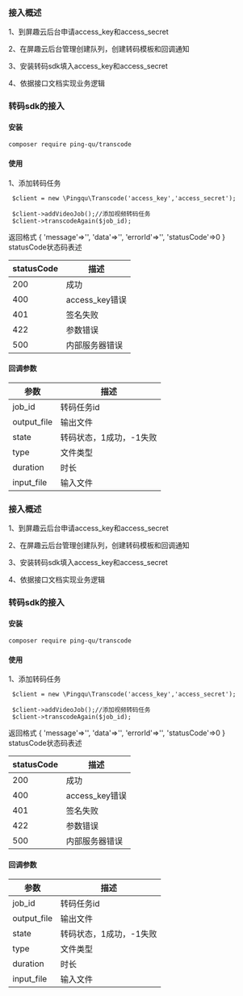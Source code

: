 
### 接入概述
1、到屏趣云后台申请access_key和access_secret

2、在屏趣云后台管理创建队列，创建转码模板和回调通知

3、安装转码sdk填入access_key和access_secret

4、依据接口文档实现业务逻辑
### 转码sdk的接入
#### 安装
```
composer require ping-qu/transcode
```
#### 使用
1、添加转码任务
```
 $client = new \Pingqu\Transcode('access_key','access_secret');
 
 $client->addVideoJob();//添加视频转码任务
 $client->transcodeAgain($job_id);
```  
返回格式
{
    'message'=>'',
    'data'=>'',
    'errorId'=>'',
    'statusCode'=>0
}
statusCode状态码表述

|statusCode|描述|
|---|---|
|200|成功|
|400|access_key错误|
|401|签名失败|
|422|参数错误|
|500|内部服务器错误|

#### 回调参数
|参数|描述|
|---|---|
|job_id|转码任务id|
|output_file|输出文件|
|state|转码状态，1成功，-1失败|
|type|文件类型|
|duration|时长|
|input_file|输入文件|
### 接入概述
1、到屏趣云后台申请access_key和access_secret

2、在屏趣云后台管理创建队列，创建转码模板和回调通知

3、安装转码sdk填入access_key和access_secret

4、依据接口文档实现业务逻辑
### 转码sdk的接入
#### 安装
```
composer require ping-qu/transcode
```
#### 使用
1、添加转码任务
```
 $client = new \Pingqu\Transcode('access_key','access_secret');
 
 $client->addVideoJob();//添加视频转码任务
 $client->transcodeAgain($job_id);
```  
返回格式
{
    'message'=>'',
    'data'=>'',
    'errorId'=>'',
    'statusCode'=>0
}
statusCode状态码表述

|statusCode|描述|
|---|---|
|200|成功|
|400|access_key错误|
|401|签名失败|
|422|参数错误|
|500|内部服务器错误|

#### 回调参数
|参数|描述|
|---|---|
|job_id|转码任务id|
|output_file|输出文件|
|state|转码状态，1成功，-1失败|
|type|文件类型|
|duration|时长|
|input_file|输入文件|
